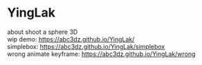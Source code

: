 # YingLak
about shoot a sphere 3D
<br>wip demo: https://abc3dz.github.io/YingLak/
<br>simplebox: https://abc3dz.github.io/YingLak/simplebox
<br>wrong animate keyframe: https://abc3dz.github.io/YingLak/wrong
